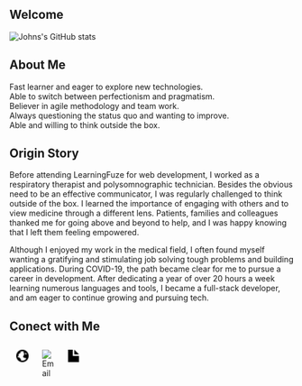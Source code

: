 ## Welcome
![Johns's GitHub stats](https://github-readme-stats.vercel.app/api?username=do-jonathan4&count_private=true)

## About Me
Fast learner and eager to explore new technologies.<br>
Able to switch between perfectionism and pragmatism.<br>
Believer in agile methodology and team work.<br>
Always questioning the status quo and wanting to improve.<br> 
Able and willing to think outside the box.

## Origin Story
Before attending LearningFuze for web development, I worked as a respiratory therapist and polysomnographic technician. Besides the obvious need to be an effective communicator, I was regularly challenged to think outside of the box. I learned the importance of engaging with others and to view medicine through a different lens. Patients, families and colleagues thanked me for going above and beyond to help, and I was happy knowing that I left them feeling empowered. 

Although I enjoyed my work in the medical field, I often found myself wanting a gratifying and stimulating job solving tough problems and building applications. During COVID-19, the path became clear for me to pursue a career in development. After dedicating a year of over 20 hours a week learning numerous languages and tools, I became a full-stack developer, and am eager to continue growing and pursuing tech.

## Conect with Me
[<img align="left" alt="Portfolio Site" width="22px" src="https://raw.githubusercontent.com/iconic/open-iconic/master/svg/globe.svg" style="margin: 12px;"/>](https://do-jonathan4.github.io/portfolio/)
[<img align="left" alt="Email" width="22px" src="https://cdn.jsdelivr.net/npm/simple-icons@v3/icons/gmail.svg"  style="margin: 12px;"/>](mailto:d.johnt45@gmail.com)
[<img align="left" alt="Resume" width="22px" src="https://raw.githubusercontent.com/iconic/open-iconic/master/svg/file.svg" style="margin: 12px;" />](https://docs.google.com/document/d/1ibGh1LyCNyhQd6TTkOQqThC8zV6wBAP4/export?format=pdf)

